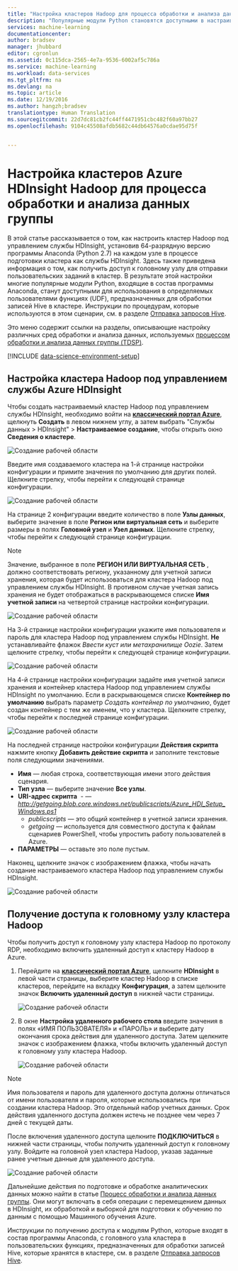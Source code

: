 ```yaml
---
title: "Настройка кластеров Hadoop для процесса обработки и анализа данных группы | Документация Майкрософт"
description: "Популярные модули Python становятся доступными в настраиваемых кластерах Azure HDInsight Hadoop."
services: machine-learning
documentationcenter: 
author: bradsev
manager: jhubbard
editor: cgronlun
ms.assetid: 0c115dca-2565-4e7a-9536-6002af5c786a
ms.service: machine-learning
ms.workload: data-services
ms.tgt_pltfrm: na
ms.devlang: na
ms.topic: article
ms.date: 12/19/2016
ms.author: hangzh;bradsev
translationtype: Human Translation
ms.sourcegitcommit: 22d7dc81cb2fc44ff4471951cbc482f60a97bb27
ms.openlocfilehash: 9104c45508afdb5682c44db64576a0cdae95d75f


---
```

# <a name="customize-azure-hdinsight-hadoop-clusters-for-the-team-data-science-process"></a>Настройка кластеров Azure HDInsight Hadoop для процесса обработки и анализа данных группы
В этой статье рассказывается о том, как настроить кластер Hadoop под управлением службы HDInsight, установив 64-разрядную версию программы Anaconda (Python 2.7) на каждом узле в процессе подготовки кластера как службы HDInsight. Здесь также приведена информация о том, как получить доступ к головному узлу для отправки пользовательских заданий в кластер. В результате этой настройки многие популярные модули Python, входящие в состав программы Anaconda, станут доступными для использования в определяемых пользователями функциях (UDF), предназначенных для обработки записей Hive в кластере. Инструкции по процедурам, которые используются в этом сценарии, см. в разделе [Отправка запросов Hive](machine-learning-data-science-move-hive-tables.md#submit).

Это меню содержит ссылки на разделы, описывающие настройку различных сред обработки и анализа данных, используемых [процессом обработки и анализа данных группы (TDSP)](data-science-process-overview.md).

[!INCLUDE [data-science-environment-setup](../../includes/cap-setup-environments.md)]

## <a name="a-namecustomizeacustomize-azure-hdinsight-hadoop-cluster"></a><a name="customize"></a>Настройка кластера Hadoop под управлением службы Azure HDInsight
Чтобы создать настраиваемый кластер Hadoop под управлением службы HDInsight, необходимо войти на [**классический портал Azure**](https://manage.windowsazure.com/), щелкнуть **Создать** в левом нижнем углу, а затем выбрать "Службы данных > HDInsight" > **Настраиваемое создание**, чтобы открыть окно **Сведения о кластере**. 

![Создание рабочей области](./media/machine-learning-data-science-customize-hadoop-cluster/customize-cluster-img1.png)

Введите имя создаваемого кластера на 1-й странице настройки конфигурации и примите значения по умолчанию для других полей. Щелкните стрелку, чтобы перейти к следующей странице конфигурации. 

![Создание рабочей области](./media/machine-learning-data-science-customize-hadoop-cluster/customize-cluster-img1.png)

На странице 2 конфигурации введите количество в поле **Узлы данных**, выберите значение в поле **Регион или виртуальная сеть** и выберите размеры в полях **Головной узел** и **Узел данных**. Щелкните стрелку, чтобы перейти к следующей странице конфигурации.

> [!NOTE]
> Значение, выбранное в поле **РЕГИОН ИЛИ ВИРТУАЛЬНАЯ СЕТЬ** , должно соответствовать региону, указанному для учетной записи хранения, которая будет использоваться для кластера Hadoop под управлением службы HDInsight. В противном случае учетная запись хранения не будет отображаться в раскрывающемся списке **Имя учетной записи** на четвертой странице настройки конфигурации.
> 
> 

![Создание рабочей области](./media/machine-learning-data-science-customize-hadoop-cluster/customize-cluster-img3.png)

На 3-й странице настройки конфигурации укажите имя пользователя и пароль для кластера Hadoop под управлением службы HDInsight. **Не** устанавливайте флажок *Ввести куст или метахранилище Oozie*. Затем щелкните стрелку, чтобы перейти к следующей странице конфигурации. 

![Создание рабочей области](./media/machine-learning-data-science-customize-hadoop-cluster/customize-cluster-img4.png)

На 4-й странице настройки конфигурации задайте имя учетной записи хранения и контейнер кластера Hadoop под управлением службы HDInsight по умолчанию. Если в раскрывающемся списке **Контейнер по умолчанию** выбрать параметр *Создать контейнер по умолчанию*, будет создан контейнер с тем же именем, что у кластера. Щелкните стрелку, чтобы перейти к последней странице конфигурации.

![Создание рабочей области](./media/machine-learning-data-science-customize-hadoop-cluster/customize-cluster-img5.png)

На последней странице настройки конфигурации **Действия скрипта** нажмите кнопку **Добавить действие скрипта** и заполните текстовые поля следующими значениями.

* **Имя** — любая строка, соответствующая имени этого действия сценария.
* **Тип узла** — выберите значение **Все узлы**.
* **URI-адрес скрипта**  - —*http://getgoing.blob.core.windows.net/publicscripts/Azure_HDI_Setup_Windows.ps1* 
  * *publicscripts* — это общий контейнер в учетной записи хранения. 
  * *getgoing* — используется для совместного доступа к файлам сценариев PowerShell, чтобы упростить работу пользователей в Azure.
* **ПАРАМЕТРЫ** — оставьте это поле пустым.

Наконец, щелкните значок с изображением флажка, чтобы начать создание настраиваемого кластера Hadoop под управлением службы HDInsight. 

![Создание рабочей области](./media/machine-learning-data-science-customize-hadoop-cluster/script-actions.png)

## <a name="a-nameheadnodea-access-the-head-node-of-hadoop-cluster"></a><a name="headnode"></a> Получение доступа к головному узлу кластера Hadoop
Чтобы получить доступ к головному узлу кластера Hadoop по протоколу RDP, необходимо включить удаленный доступ к кластеру Hadoop в Azure. 

1. Перейдите на [**классический портал Azure**](https://manage.windowsazure.com/), щелкните **HDInsight** в левой части страницы, выберите кластер Hadoop в списке кластеров, перейдите на вкладку **Конфигурация**, а затем щелкните значок **Включить удаленный доступ** в нижней части страницы.
   
    ![Создание рабочей области](./media/machine-learning-data-science-customize-hadoop-cluster/enable-remote-access-1.png)
2. В окне **Настройка удаленного рабочего стола** введите значения в полях «ИМЯ ПОЛЬЗОВАТЕЛЯ» и «ПАРОЛЬ» и выберите дату окончания срока действия для удаленного доступа. Затем щелкните значок с изображением флажка, чтобы включить удаленный доступ к головному узлу кластера Hadoop.
   
    ![Создание рабочей области](./media/machine-learning-data-science-customize-hadoop-cluster/enable-remote-access-2.png)

> [!NOTE]
> Имя пользователя и пароль для удаленного доступа должны отличаться от имени пользователя и пароля, которые использовались при создании кластера Hadoop. Это отдельный набор учетных данных. Срок действия удаленного доступа должен истечь не позднее чем через 7 дней с текущей даты.
> 
> 

После включения удаленного доступа щелкните **ПОДКЛЮЧИТЬСЯ** в нижней части страницы, чтобы получить удаленный доступ к головному узлу. Войдите на головной узел кластера Hadoop, указав заданные ранее учетные данные для удаленного доступа.

![Создание рабочей области](./media/machine-learning-data-science-customize-hadoop-cluster/enable-remote-access-3.png)

Дальнейшие действия по подготовке и обработке аналитических данных можно найти в статье [Процесс обработки и анализа данных группы](https://azure.microsoft.com/documentation/learning-paths/cortana-analytics-process/). Они могут включать в себя операции с перемещением данных в HDInsight, их обработкой и выборкой для подготовки к обучению по данным с помощью Машинного обучения Azure.

Инструкции по получению доступа к модулям Python, которые входят в состав программы Anaconda, с головного узла кластера в пользовательских функциях, предназначенных для обработки записей Hive, которые хранятся в кластере, см. в разделе [Отправка запросов Hive](machine-learning-data-science-move-hive-tables.md#submit).




<!--HONumber=Dec16_HO3-->


